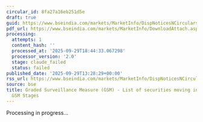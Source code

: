 ```yaml
---
circular_id: 8fa27a16eb251d5e
draft: true
guid: https://www.bseindia.com/markets/MarketInfo/DispNoticesNCirculars.aspx?Noticeid={8E004C6D-0087-4835-BF62-03DFD6F94C2E}&noticeno=20250929-68&dt=09/29/2025&icount=68&totcount=87&flag=0
pdf_url: https://www.bseindia.com/markets/MarketInfo/DownloadAttach.aspx?id=20250929-68&attachedId=db8929b8-d247-451b-9ad3-1c68060ec902
processing:
  attempts: 1
  content_hash: ''
  processed_at: '2025-09-29T18:44:33.067298'
  processor_version: '2.0'
  stage: claude_failed
  status: failed
published_date: '2025-09-29T13:28:29+00:00'
rss_url: https://www.bseindia.com/markets/MarketInfo/DispNoticesNCirculars.aspx?Noticeid={8E004C6D-0087-4835-BF62-03DFD6F94C2E}&noticeno=20250929-68&dt=09/29/2025&icount=68&totcount=87&flag=0
source: bse
title: Graded Surveillance Measure (GSM) - List of securities moving into their respective
  GSM Stages
---
```


Processing in progress...